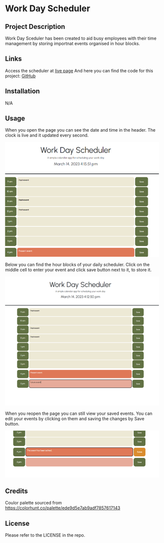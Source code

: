 # Work Day Scheduler

## Project Description

Work Day Sceduler has been created to aid busy employees with their time management by storing importnat events organised in hour blocks.

## Links

Access the scheduler at [live page](https://voi-jankowski.github.io/work-day-scheduler/) And here you can find the code for this project: [GitHub](https://github.com/voi-jankowski/work-day-scheduler)

## Installation

N/A

## Usage

When you open the page you can see the date and time in the header. The clock is live and it updated every second.

![Opening of the page.](./assets/images/scheduler-1.png)

Below you can find the hour blocks of your daily scheduler. Click on the middle cell to enter your event and click save button next to it, to store it.

![Quiz in the game mode.](./assets/images/scheduler-2.png)

When you reopen the page you can still view your saved events. You can edit your events by clicking on them and saving the changes by Save button.

![Page with the quiz finished.](./assets/images/scheduler-3.png)


## Credits

Coulor palette sourced from https://colorhunt.co/palette/ede9d5e7ab9adf7857617143

## License

Please refer to the LICENSE in the repo.